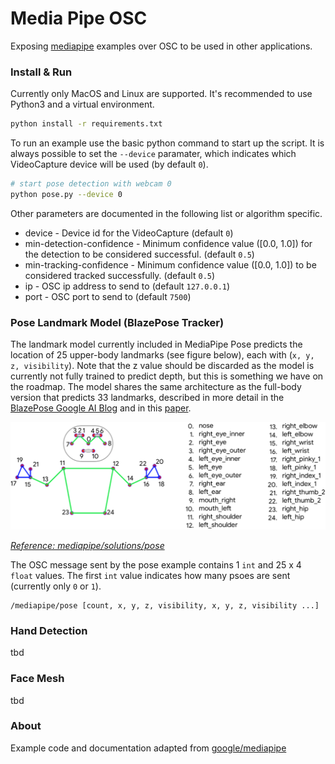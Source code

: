 # Media Pipe OSC
Exposing [mediapipe](https://google.github.io/mediapipe/) examples over OSC to be used in other applications.

### Install & Run

Currently only MacOS and Linux are supported. It's recommended to use Python3 and a virtual environment.

```bash
python install -r requirements.txt
```

To run an example use the basic python command to start up the script. It is always possible to set the `--device` paramater, which indicates which VideoCapture device will be used (by default `0`).

```bash
# start pose detection with webcam 0
python pose.py --device 0
```

Other parameters are documented in the following list or algorithm specific.

- device - Device id for the VideoCapture (default `0`)
- min-detection-confidence - Minimum confidence value ([0.0, 1.0]) for the detection to be considered successful. (default `0.5`)
- min-tracking-confidence - Minimum confidence value ([0.0, 1.0]) to be considered tracked successfully. (default `0.5`)
- ip - OSC ip address to send to (default `127.0.0.1`)
- port - OSC port to send to (default `7500`)


### Pose Landmark Model (BlazePose Tracker)
The landmark model currently included in MediaPipe Pose predicts the location of 25 upper-body landmarks (see figure below), each with (`x, y, z, visibility`). Note that the z value should be discarded as the model is currently not fully trained to predict depth, but this is something we have on the roadmap. The model shares the same architecture as the full-body version that predicts 33 landmarks, described in more detail in the [BlazePose Google AI Blog](https://ai.googleblog.com/2020/08/on-device-real-time-body-pose-tracking.html) and in this [paper](https://arxiv.org/abs/2006.10204).

![Pose Description](readme/pose_tracking_upper_body_landmarks.png)

*[Reference: mediapipe/solutions/pose](https://google.github.io/mediapipe/solutions/pose#pose-landmark-model-blazepose-tracker)*

The OSC message sent by the pose example contains 1 `int` and 25 x 4 `float` values. The first `int` value indicates how many psoes are sent (currently only `0` or `1`).

```
/mediapipe/pose [count, x, y, z, visibility, x, y, z, visibility ...]
```

### Hand Detection
tbd

### Face Mesh
tbd

### About
Example code and documentation adapted from [google/mediapipe](https://google.github.io/mediapipe/solutions/) 